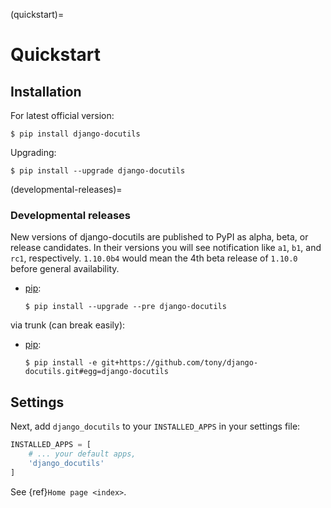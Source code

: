 (quickstart)=

# Quickstart

## Installation

For latest official version:

```console
$ pip install django-docutils
```

Upgrading:

```console
$ pip install --upgrade django-docutils
```

(developmental-releases)=

### Developmental releases

New versions of django-docutils are published to PyPI as alpha, beta, or release candidates. In
their versions you will see notification like `a1`, `b1`, and `rc1`, respectively. `1.10.0b4` would
mean the 4th beta release of `1.10.0` before general availability.

- [pip]\:

  ```console
  $ pip install --upgrade --pre django-docutils
  ```

via trunk (can break easily):

- [pip]\:

  ```console
  $ pip install -e git+https://github.com/tony/django-docutils.git#egg=django-docutils
  ```

[pip]: https://pip.pypa.io/en/stable/

## Settings

Next, add `django_docutils` to your `INSTALLED_APPS` in your settings file:

```python
INSTALLED_APPS = [
    # ... your default apps,
    'django_docutils'
]
```

See {ref}`Home page <index>`.
